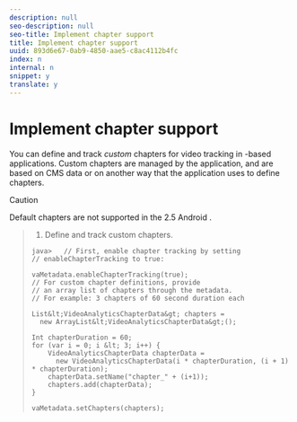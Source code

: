 ```yaml
---
description: null
seo-description: null
seo-title: Implement chapter support
title: Implement chapter support
uuid: 893d6e67-0ab9-4850-aae5-c8ac4112b4fc
index: n
internal: n
snippet: y
translate: y
---
```


# Implement chapter support

You can define and track *custom* chapters for video tracking in  <!-- PH element: phrases/primetime-sdk-name --> -based applications.
Custom chapters are managed by the application, and are based on CMS data or on another way that the application uses to define chapters.

>[!CAUTION]
>
>Default chapters are not supported in the 2.5 Android <!-- PH element: phrases/primetime-sdk-name --> .


>1. Define and track custom chapters.
>
>   ```
>   java>   // First, enable chapter tracking by setting   
>   // enableChapterTracking to true: 
>    
>   vaMetadata.enableChapterTracking(true); 
>   // For custom chapter definitions, provide  
>   // an array list of chapters through the metadata. 
>   // For example: 3 chapters of 60 second duration each 
>    
>   List&lt;VideoAnalyticsChapterData&gt; chapters =  
>     new ArrayList&lt;VideoAnalyticsChapterData&gt;(); 
>    
>   Int chapterDuration = 60; 
>   for (var i = 0; i &lt; 3; i++) { 
>       VideoAnalyticsChapterData chapterData =  
>         new VideoAnalyticsChapterData(i * chapterDuration, (i + 1) * chapterDuration);  
>       chapterData.setName("chapter_" + (i+1)); 
>       chapters.add(chapterData); 
>   } 
>    
>   vaMetadata.setChapters(chapters); 
>   
>   ```
>
